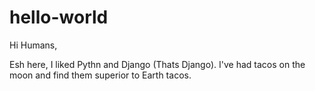 # hello-world
Hi Humans,

Esh here, I liked Pythn and Django (Thats Django).
I've had tacos on the moon and find them superior to Earth tacos.
